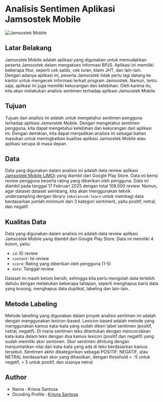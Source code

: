 # Analisis Sentimen Aplikasi Jamsostek Mobile

![Jamsostek Mobile](https://play-lh.googleusercontent.com/ivLsnKV-iepAMvH3h71ViAKAA9hpYDE5TCV-1unGpeRbeyowlqYHLd64YIR6HbODvAKN=s48-rw)

## Latar Belakang

Jamsostek Mobile adalah aplikasi yang digunakan untuk memudahkan peserta Jamsostek dalam mengakses informasi BPJS. Aplikasi ini memiliki beberapa fitur, seperti cek saldo, cek iuran, klaim JHT, dan lain-lain. Dengan adanya aplikasi ini, peserta Jamsostek tidak perlu lagi datang ke kantor untuk mengecek informasi terkait program Jamsostek. Namun, tentu saja, aplikasi ini juga memiliki kekurangan dan kelebihan. Oleh karena itu, kita akan melakukan analisis sentimen terhadap aplikasi Jamsostek Mobile.

## Tujuan

Tujuan dari analisis ini adalah untuk mengetahui sentimen pengguna terhadap aplikasi Jamsostek Mobile. Dengan mengetahui sentimen pengguna, kita dapat mengetahui kelebihan dan kekurangan dari aplikasi ini. Dengan demikian, kita dapat menjadikan analisis ini sebagai bahan masukan untuk meningkatkan kualitas aplikasi Jamsostek Mobile atau aplikasi serupa di masa depan.

## Data

Data yang digunakan dalam analisis ini adalah data review aplikasi [Jamsostek Mobile (JMO)](https://play.google.com/store/apps/details?id=com.bpjstku) yang diambil dari Google Play Store. Data ini berisi review pengguna beserta rating yang diberikan oleh pengguna. Data ini diambil pada tanggal 17 Februari 2025 dengan total 108.000 review. Namun, agar dataset dataset seimbang, kita akan menggunakan teknik undersampling dengan library `imbalanced-learn` untuk membagi data berdasarkan jumlah minimum dari 3 kategori sentiment, yaitu positif, netral, dan negatif.

## Kualitas Data

Data yang digunakan dalam analisis ini adalah data review aplikasi Jamsostek Mobile yang diambil dari Google Play Store. Data ini memiliki 4 kolom, yaitu:
- `id`: ID review
- `content`: Isi review
- `score`: Rating yang diberikan oleh pengguna (1-5)
- `date`: Tanggal review


Dataset ini masih belum bersih, sehingga kita perlu mengolah data terlebih dahulu dengan melakukan beberapa tahapan, seperti menghapus baris data yang kosong, menghapus data duplikat, labeling dan lain-lain.

## Metode Labeling

Metode labelling yang digunakan dalam proyek analisis sentimen ini adalah dengan menggunakan lexicon-based. Lexicon-based adalah metode yang menggunakan kamus kata-kata yang sudah diberi label sentimen (positif, netral, negatif). Di mana sentimen teks ditentukan dengan mencocokkan kata-kata dalam teks dengan dua kamus lexicon (positif dan negatif) yang sudah memiliki skor sentimen. Skor sentimen dihitung dengan menjumlahkan nilai dari kata-kata yang ada di teks berdasarkan kamus tersebut. Sentimen akhir dikategorikan sebagai POSITIF, NEGATIF, atau NETRAL berdasarkan skor yang dihasilkan, dengan threshold < -5 untuk negatif, > 5 untuk positif, dan sisanya netral.

## Author

- Nama : Krisna Santosa
- Dicoding Profile : [Krisna Santosa](https://www.dicoding.com/users/krisna_santosa)